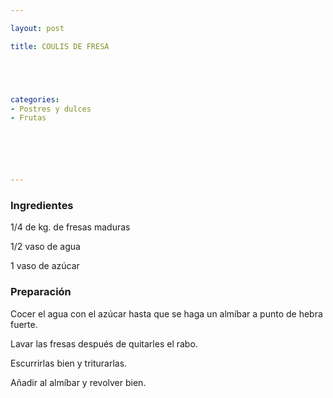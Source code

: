 ```yaml
---

layout: post

title: COULIS DE FRESA





categories:
- Postres y dulces
- Frutas






---
```


<h3>Ingredientes</h3>

1/4 de kg. de fresas maduras

1/2 vaso de agua

1 vaso de azúcar

<h3>Preparación</h3>

Cocer el agua con el azúcar hasta que se haga un almíbar a punto de hebra fuerte.

Lavar las fresas después de quitarles el rabo.

Escurrirlas bien y triturarlas.

Añadir al almíbar y revolver bien.

